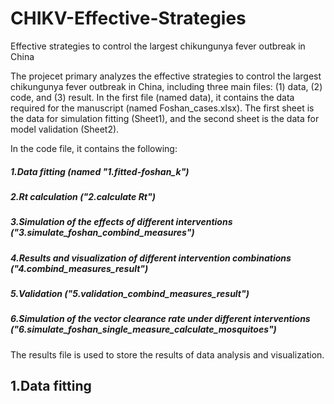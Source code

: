# CHIKV-Effective-Strategies
Effective strategies to control the largest chikungunya fever outbreak in China

The projecet primary analyzes the effective strategies to control the largest chikungunya fever outbreak in China, including three main files: (1) data, (2) code, and (3) result.
In the first file (named data), it contains the data required for the manuscript (named Foshan_cases.xlsx). The first sheet is the data for simulation fitting (Sheet1), and the second sheet is the data for model validation (Sheet2).

In the code file, it contains the following:
##### 1.Data fitting (named "1.fitted-foshan_k")
##### 2.Rt calculation ("2.calculate Rt")
##### 3.Simulation of the effects of different interventions ("3.simulate_foshan_combind_measures")
##### 4.Results and visualization of different intervention combinations ("4.combind_measures_result")
##### 5.Validation ("5.validation_combind_measures_result")
##### 6.Simulation of the vector clearance rate under different interventions ("6.simulate_foshan_single_measure_calculate_mosquitoes")

The results file is used to store the results of data analysis and visualization. 


## 1.Data fitting 
